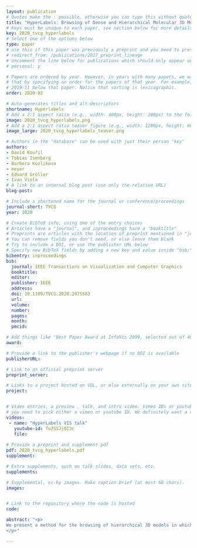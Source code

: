 ```yaml
---
layout: publication
# Quotes make the : possible, otherwise you can type this without quotes
title: "HyperLabels: Browsing of Dense and Hierarchical Molecular 3D Models"
# Keys must be unique to each paper, see section below for more details
key: 2020_tvcg_hyperlabels
# Select one of the options below
type: paper 
# use this if this paper was previously a preprint and you need to preserve the old URL
# redirect_from: /publications/2017_preprint_lineage
# Uncomment the line below for publications which should only appear on a personal webpage
# personal: y

# Papers are ordered by year. However, in years with many papers, we want some ordering at a lower level. You can do 
# that by specifying an order for the papers of that year. For example, 2019-11 will put papers with values lower than 
# 2019-11 below that paper. Notice that sorting is lexicographic.  
order: 2020-02

# Auto-generates titles and alt-descriptors
shortname: Hyperlabels
# Add a 2:1 aspect ratio (e.g., width: 400px, height: 200px) to the folder /assets/images/publications/
image: 2020_tvcg_hyperlabels.png
# Add a 2:1 aspect ratio teaser figure (e.g., width: 1200px, height: 600px) to the folder /assets/images/publications/
image_large: 2020_tvcg_hyperlabels_teaser.png

# Authors in the "database" can be used with just their person "key"
authors:
- David Kouřil 
- Tobias Isenberg 
- Barbora Kozlikova
- meyer
- Eduard Gröller
- Ivan Viola
# A link to an internal blog post (use only the relative URL)
blog-post: 

# Include a shortened name for the journal or conference/proceedings
journal-short: TVCG
year: 2020

# Create BibTeX info, using one of the entry choices
# Articles have a "journal", and inproceedings have a "booktitle"
# Preprints are articles with the location of preprint mentioned in "journal"
# You can remove fields you don't need, or else leave them blank
# Try to include a DOI, or use the publisher URL below
# Specify new BibTeX fields by adding a new key and value inside "bib:"
bibentry: inproceedings
bib:
  journal: IEEE Transactions on Visualization and Computer Graphics
  booktitle: 
  editor: 
  publisher: IEEE
  address: 
  doi: 10.1109/TVCG.2020.2975583
  url: 
  volume:
  number: 
  pages: 
  month:
  pmcid:

# Add things like "Best Paper Award at InfoVis 2099, selected out of 4000 submissions"
award: 

# Provide a link to the publisher's webpage if no DOI is available
publisherURL: 

# Link to an official preprint server
preprint_server: 

# Links to a project hosted on VDL, or else externally on your own site
project: 


# Video entries, a preview , talk, and intro video. Vimeo IDs or youtube IDs are supported
# you need to pick either a vimeo or youtube ID. We definitely want a downloadable video too.
videos:  
 - name: "HyperLabels VIS talk"
   youtube-id: Tu2SSJjQI3c
   file:
 
# Provide a preprint and supplement pdf
pdf: 2020_tvcg_hyperlabels.pdf
supplement: 

# Extra supplements, such as talk slides, data sets, etc.
supplements:

# Supplemental, cc-by images. Make caption brief (at most 60 chars).
images:


# Link to the repository where the code is hosted
code: 

abstract: "<p>
We present a method for the browsing of hierarchical 3D models in which we combine the typical navigation of hierarchical structures in a 2D environment---using clicks on nodes, links, or icons---with a 3D spatial data visualization. Our approach is motivated by large molecular models, for which the traditional single-scale navigational metaphors are not suitable. Multi-scale phenomena, e. g., in astronomy or geography, are complex to navigate due to their large data spaces and multi-level organization. Models from structural biology are in addition also densely crowded in space and scale. Cutaways are needed to show individual model subparts. The camera has to support exploration on the level of a whole virus, as well as on the level of a small molecule. We address these challenges by employing HyperLabels: active labels that---in addition to their annotational role---also support user interaction. Clicks on HyperLabels select the next structure to be explored. Then, we adjust the visualization to showcase the inner composition of the selected subpart and enable further exploration. Finally, we use a breadcrumbs panel for orientation and as a mechanism to traverse upwards in the model hierarchy. We demonstrate our concept of hierarchical 3D model browsing using two exemplary models from meso-scale biology.
</p>"

---
```

